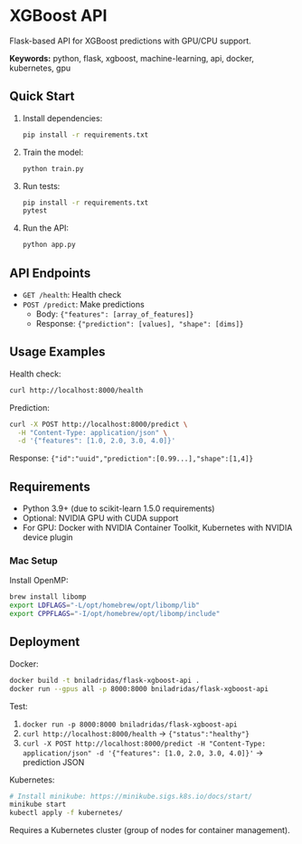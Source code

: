 # XGBoost API

Flask-based API for XGBoost predictions with GPU/CPU support.

**Keywords:** python, flask, xgboost, machine-learning, api, docker, kubernetes, gpu

## Quick Start

1. Install dependencies:
   ```bash
   pip install -r requirements.txt
   ```

2. Train the model:
   ```bash
   python train.py
   ```

3. Run tests:
   ```bash
   pip install -r requirements.txt
   pytest
   ```

4. Run the API:
   ```bash
   python app.py
   ```

## API Endpoints

- `GET /health`: Health check
- `POST /predict`: Make predictions
  - Body: `{"features": [array_of_features]}`
  - Response: `{"prediction": [values], "shape": [dims]}`

## Usage Examples

Health check:
```bash
curl http://localhost:8000/health
```

Prediction:
```bash
curl -X POST http://localhost:8000/predict \
  -H "Content-Type: application/json" \
  -d '{"features": [1.0, 2.0, 3.0, 4.0]}'
```
Response: `{"id":"uuid","prediction":[0.99...],"shape":[1,4]}`

## Requirements

- Python 3.9+ (due to scikit-learn 1.5.0 requirements)
- Optional: NVIDIA GPU with CUDA support
- For GPU: Docker with NVIDIA Container Toolkit, Kubernetes with NVIDIA device plugin

### Mac Setup

Install OpenMP:
```bash
brew install libomp
export LDFLAGS="-L/opt/homebrew/opt/libomp/lib"
export CPPFLAGS="-I/opt/homebrew/opt/libomp/include"
```

## Deployment

Docker:
```bash
docker build -t bniladridas/flask-xgboost-api .
docker run --gpus all -p 8000:8000 bniladridas/flask-xgboost-api
```

Test:
1. `docker run -p 8000:8000 bniladridas/flask-xgboost-api`
2. `curl http://localhost:8000/health` → `{"status":"healthy"}`
3. `curl -X POST http://localhost:8000/predict -H "Content-Type: application/json" -d '{"features": [1.0, 2.0, 3.0, 4.0]}'` → prediction JSON

Kubernetes:
```bash
# Install minikube: https://minikube.sigs.k8s.io/docs/start/
minikube start
kubectl apply -f kubernetes/
```
Requires a Kubernetes cluster (group of nodes for container management).
